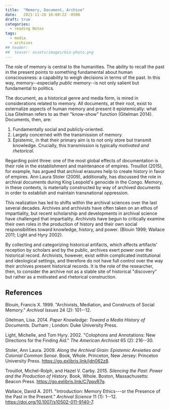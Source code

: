 ```yaml
---
title:  "Memory, Document, Archive"
date:   2021-11-26 16:08:22 -0500
draft: true
categories:
  - reading Notes
tags:
  - media
  - archives
## header:
##  teaser: assets/images/bio-photo.png
---
```


The role of memory is central to the humanities. The ability to recall
the past in the present points to something fundamental about human
consciousness: a capability to weigh decisions in terms of the past. In
this way, memory--especially *public* memory--is not only salient but
fundamental to politics.

The document, as a historical genre and media form, is mired in
considerations related to memory. All documents, at their root, exist to
externalize aspects of human memory and present it epistemically: what
Lisa Gitelman refers to as their "know-show" function (Gitelman 2014).
Documents, then, are:

1.  Fundamentally social and publicly-oriented.
2.  Largely concerned with the transmission of memory.
3.  Epistemic, in that their primary aim is to not only store but
    transmit knowledge. Crucially, this transmission is typically
    *motivated and rhetorical.*

Regarding point three: one of the most global effects of documentation
is their role in the establishment and maintenance of empires. Trouillot
(2015), for example, has argued that archival erasures help to create
history in favor of empires. Ann Laura Stoler (2009), additionally, has
discussed the role in archival documents during King Leopold's genocide
in the Congo. Memory, in these contexts, is materially constructed by
way of archived documents in order to establish and maintain
transnational oppression.

This realization has led to shifts within the archival sciences over the
last several decades. Archives and archivists have often taken on an
ethos of impartiality, but recent scholarship and developments in
archival science have challenged that impartiality. Archivists have
begun to critically examine their own roles in the production of history
and their own social responsibilities toward knowledge, history, and
power. (Blouin 1999; Wallace 2011; Light and Hyry 2002).

By collecting and categorizing historical artifacts, which affects
artifacts' reception by scholars and by the public, archives exert power
over the historical record. Archivists, however, exist within
complicated institutional and ideological settings, and therefore do not
have full control over the way their archives present historical
records. It is the role of the researcher, then, to consider the archive
not as a stable site of historical "discovery" but rather as a motivated
and rhetorical construction.

## References

Blouin, Francis X. 1999. "Archivists, Mediation, and Constructs of
Social Memory." *Archival Issues* 24 (2): 101--12.


Gitelman, Lisa. 2014. *Paper Knowledge: Toward a Media History of
Documents*. Durham ; London: Duke University Press.


Light, Michelle, and Tom Hyry. 2002. "Colophons and Annotations: New
Directions for the Finding Aid." *The American Archivist* 65 (2):
216--30.

Stoler, Ann Laura. 2009. *Along the Archival Grain: Epistemic Anxieties
and Colonial Common Sense*. Book, Whole. Princeton, New Jersey:
Princeton University Press. <https://go.exlibris.link/jdn062z8>.

Trouillot, Michel-Rolph, and Hazel V. Carby. 2015. *Silencing the Past:
Power and the Production of History*. Book, Whole. Boston,
Massachusetts: Beacon Press. <https://go.exlibris.link/C7ppvR7q>.

Wallace, David A. 2011. "Introduction: Memory Ethics---or the Presence
of the Past in the Present." *Archival Science* 11 (1): 1--12.
<https://doi.org/10.1007/s10502-011-9140-7>.
